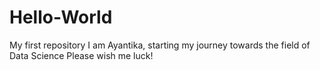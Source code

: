 # Hello-World
My first repository
I am Ayantika, starting my journey towards the field of Data Science
Please wish me luck!
